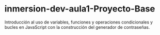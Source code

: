 # inmersion-dev-aula1-Proyecto-Base
 Introducción al uso de variables, funciones y operaciones condicionales y bucles en JavaScript con la construcción del generador de contraseñas.
